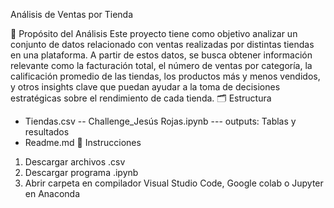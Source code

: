 Análisis de Ventas por Tienda

🎯 Propósito del Análisis
Este proyecto tiene como objetivo analizar un conjunto de datos relacionado con ventas realizadas por distintas tiendas en una plataforma. A partir de estos datos, se busca obtener información relevante como la facturación total, el número de ventas por categoría, la calificación promedio de las tiendas, los productos más y menos vendidos, y otros insights clave que puedan ayudar a la toma de decisiones estratégicas sobre el rendimiento de cada tienda.
🗂️ Estructura 
- Tiendas.csv 
-- Challenge_Jesús Rojas.ipynb
  --- outputs: Tablas y resultados
- Readme.md
🛂 Instrucciones
1. Descargar archivos .csv
2. Descargar programa .ipynb
3. Abrir carpeta en compilador Visual Studio Code, Google colab o Jupyter en Anaconda
